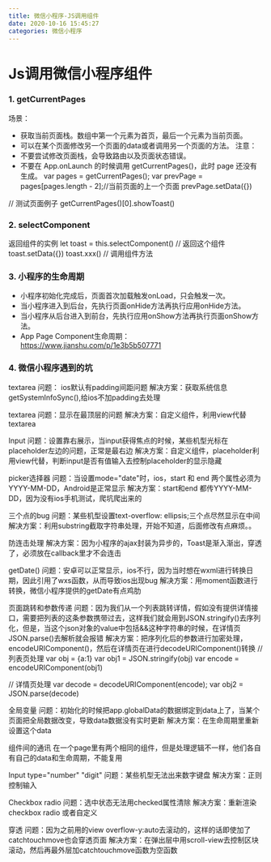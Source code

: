 ```yaml
---
title: 微信小程序-JS调用组件
date: 2020-10-16 15:45:27
categories: 微信小程序
---
```


# Js调用微信小程序组件

### 1. getCurrentPages

场景：
- 获取当前页面栈。数组中第一个元素为首页，最后一个元素为当前页面。
- 可以在某个页面修改另一个页面的data或者调用另一个页面的方法。
注意：
- 不要尝试修改页面栈，会导致路由以及页面状态错误。
- 不要在 App.onLaunch 的时候调用 getCurrentPages()，此时 page 还没有生成。
var pages = getCurrentPages();
var prevPage = pages[pages.length - 2];//当前页面的上一个页面
prevPage.setData({})

// 测试页面例子
getCurrentPages()[0].showToast()

### 2. selectComponent

返回组件的实例
let toast = this.selectComponent() // 返回这个组件
toast.setData({}) 
toast.xxx() // 调用组件方法

### 3. 小程序的生命周期

- 小程序初始化完成后，页面首次加载触发onLoad，只会触发一次。
- 当小程序进入到后台，先执行页面onHide方法再执行应用onHide方法。
- 当小程序从后台进入到前台，先执行应用onShow方法再执行页面onShow方法。
- App Page Component生命周期：https://www.jianshu.com/p/1e3b5b507771

### 4. 微信小程序遇到的坑

textarea 
问题： ios默认有padding间距问题
解决方案：获取系统信息getSystemInfoSync(),给ios不加padding去处理

textarea 
问题：显示在最顶层的问题
解决方案：自定义组件，利用view代替textarea

Input
问题：设置靠右展示，当input获得焦点的时候，某些机型光标在placeholder左边的问题，正常是最右边
解决方案：自定义组件，placeholder利用view代替，判断input是否有值输入去控制placeholder的显示隐藏

picker选择器
问题：当设置mode="date"时，ios，start 和 end 两个属性必须为YYYY-MM-DD，Android是正常显示
解决方案：start和end 都传YYYY-MM-DD，因为没有ios手机测试，爬坑爬出来的

三个点的bug
问题：某些机型设置text-overflow: ellipsis;三个点尽然显示在中间
解决方案：利用substring截取字符串处理，开始不知道，后面修改有点麻烦。。

防连击处理
解决方案：因为小程序的ajax封装为异步的，Toast是渐入渐出，穿透了，必须放在callback里才不会连击

getDate()
问题：安卓可以正常显示，ios不行，因为当时想在wxml进行转换日期，因此引用了wxs函数，从而导致ios出现bug
解决方案：用moment函数进行转换，微信小程序提供的getDate有点鸡肋

页面跳转和参数传递
问题：因为我们从一个列表跳转详情，假如没有提供详情接口，需要把列表的这条参数携带过去，这样我们就会用到JSON.stringify()去序列化，但是，当这个json对象的value中包括&&这种字符串的时候，在详情页JSON.parse()去解析就会报错
解决方案：把序列化后的参数进行加密处理，encodeURIComponent()，然后在详情页在进行decodeURIComponent()转换
// 列表页处理
var obj = {a:1}
var obj1 = JSON.stringify(obj)
var encode = encodeURIComponent(obj1)

// 详情页处理
var decode = decodeURIComponent(encode);
var obj2 = JSON.parse(decode)

全局变量
问题：初始化的时候把app.globalData的数据绑定到data上了，当某个页面把全局数据改变，导致data数据没有实时更新
解决方案：在生命周期里重新设置这个data

组件间的通讯
在一个page里有两个相同的组件，但是处理逻辑不一样，他们各自有自己的data和生命周期，不能复用

Input type="number" "digit" 
问题：某些机型无法出来数字键盘
解决方案：正则控制输入

Checkbox radio 
问题：选中状态无法用checked属性清除
解决方案：重新渲染checkbox radio 或者自定义

穿透
问题：因为之前用的view overflow-y:auto去滚动的，这样的话即使加了catchtouchmove也会穿透页面
解决方案：在弹出层中用scroll-view去控制区块滚动，然后再最外层加catchtouchmove函数为空函数
